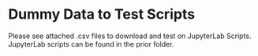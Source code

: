 # Dummy Data to Test Scripts
Please see attached .csv files to download and test on JupyterLab Scripts.
JupyterLab scripts can be found in the prior folder.
